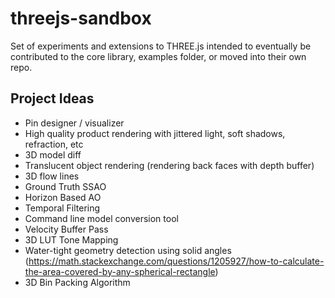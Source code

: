 # threejs-sandbox

Set of experiments and extensions to THREE.js intended to eventually be contributed to the core library, examples folder, or moved into their own repo.

## Project Ideas
- Pin designer / visualizer
- High quality product rendering with jittered light, soft shadows, refraction, etc
- 3D model diff
- Translucent object rendering (rendering back faces with depth buffer)
- 3D flow lines
- Ground Truth SSAO
- Horizon Based AO
- Temporal Filtering
- Command line model conversion tool
- Velocity Buffer Pass
- 3D LUT Tone Mapping
- Water-tight geometry detection using solid angles (https://math.stackexchange.com/questions/1205927/how-to-calculate-the-area-covered-by-any-spherical-rectangle)
- 3D Bin Packing Algorithm
